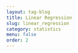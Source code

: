 ```yaml
---
layout: tag-blog
title: Linear Regression
slug: linear_regression
category: statistics
menu: false
order: 2
---
```

